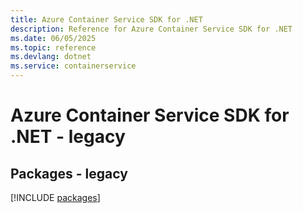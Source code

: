 ```yaml
---
title: Azure Container Service SDK for .NET
description: Reference for Azure Container Service SDK for .NET
ms.date: 06/05/2025
ms.topic: reference
ms.devlang: dotnet
ms.service: containerservice
---
```

# Azure Container Service SDK for .NET - legacy
## Packages - legacy
[!INCLUDE [packages](container-service-index.md)]
